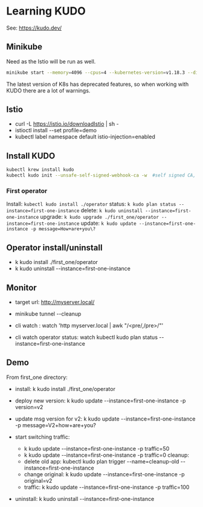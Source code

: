 # Learning KUDO

See: https://kudo.dev/

## Minikube

Need as the Istio will be run as well.

```sh
minikube start --memory=4096 --cpus=4 --kubernetes-version=v1.18.3 --disk-size=20g
```

The latest version of K8s has deprecated features, so when working with KUDO there are a lot of warnings.

## Istio

* curl -L https://istio.io/downloadIstio | sh -
* istioctl install --set profile=demo
* kubectl label namespace default istio-injection=enabled

## Install KUDO

```sh
kubectl krew install kudo
kubectl kudo init --unsafe-self-signed-webhook-ca -w  #self signed CA, without cert-manager
```

### First operator

Install: `kubectl kudo install ./operator`
status: `k kudo plan status --instance=first-one-instance`
delete: `k kudo uninstall --instance=first-one-instance`
upgrade: `k kudo upgrade ./first_one/operator --instance=first-one-instance`
update: `k kudo update --instance=first-one-instance -p message=How+are+you\?`


## Operator install/uninstall

* k kudo install ./first_one/operator
* k kudo uninstall --instance=first-one-instance

## Monitor

* target url: http://myserver.local/

* minikube tunnel --cleanup
* cli watch :  watch 'http myserver.local | awk "/<pre/,/pre>/"'
* cli watch operator status: watch kubectl kudo plan status --instance=first-one-instance

## Demo

From first_one directory:

* install: k kudo install ./first_one/operator
* deploy new version: k kudo update --instance=first-one-instance -p version=v2
* update msg version for v2: k kudo update --instance=first-one-instance -p message=V2+how+are+you\?
* start switching traffic: 
    * k kudo update --instance=first-one-instance -p traffic=50
    * k kudo update --instance=first-one-instance -p traffic=0
cleanup:
    * delete old app: kubectl kudo plan trigger --name=cleanup-old --instance=first-one-instance
    * change original:  k kudo update --instance=first-one-instance -p original=v2
    * traffic: k kudo update --instance=first-one-instance -p traffic=100

* uninstall: k kudo uninstall --instance=first-one-instance
